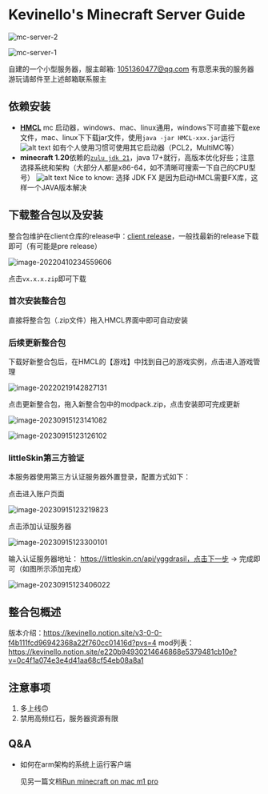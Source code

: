 # Kevinello's Minecraft Server Guide

![mc-server-2](https://kevinello-1302687393.file.myqcloud.com/picgo/2023/09/15/202309151142619-4a938f.png)

![mc-server-1](https://kevinello-1302687393.file.myqcloud.com/picgo/2023/09/15/202309151230789-d56879.png)

自建的一个小型服务器，服主邮箱: 1051360477@qq.com
有意愿来我的服务器游玩请邮件至上述邮箱联系服主

## 依赖安装

- [**HMCL**](https://github.com/HMCL-dev/HMCL/releases/tag/release-3.5.5) mc 启动器，windows、mac、linux通用，windows下可直接下载exe文件，mac、linux下下载jar文件，使用`java -jar HMCL-xxx.jar`运行
  ![alt text](https://kevinello-1302687393.file.myqcloud.com/picgo/2024/01/18/202401181721261-e79c34.png)
  如有个人使用习惯可使用其它启动器（PCL2，MultiMC等）
- **minecraft 1.20**依赖的[`zulu jdk 21`](https://www.azul.com/downloads/?version=java-21-lts&package=jdk-fx#zulu)，java 17+就行，高版本优化好些；注意选择系统和架构（大部分人都是x86-64，如不清晰可搜索一下自己的CPU型号）
  ![alt text](https://kevinello-1302687393.file.myqcloud.com/picgo/2024/01/18/202401181727227-c594a8.png)
  Nice to know: 选择 JDK FX 是因为启动HMCL需要FX库，这样一个JAVA版本解决
  
## 下载整合包以及安装

整合包维护在client仓库的release中：[client release](https://github.com/Kevinello-s-minecraft-server/ClientPack/releases)，一般找最新的release下载即可（有可能是pre release）

![image-20220410234559606](https://kevinello-1302687393.file.myqcloud.com/picgo/2023/09/15/202309151210485-9c07e7.png)

点击`vx.x.x.zip`即可下载

### 首次安装整合包

直接将整合包（.zip文件）拖入HMCL界面中即可自动安装

### 后续更新整合包

下载好新整合包后，在HMCL的【游戏】中找到自己的游戏实例，点击进入游戏管理

![image-20220219142827131](https://kevinello-1302687393.file.myqcloud.com/picgo/2023/09/15/202309151134890-805650.png)

点击更新整合包，拖入新整合包中的modpack.zip，点击安装即可完成更新

![image-20230915123141082](https://kevinello-1302687393.file.myqcloud.com/picgo/2023/09/15/image-20230915123141082-3a05ac.png)

![image-20230915123126102](https://kevinello-1302687393.file.myqcloud.com/picgo/2023/09/15/image-20230915123126102-a10d71.png)

### littleSkin第三方验证

本服务器使用第三方认证服务器外置登录，配置方式如下：

点击进入账户页面

![image-20230915123219823](https://kevinello-1302687393.file.myqcloud.com/picgo/2023/09/15/image-20230915123219823-614ed4.png)

点击添加认证服务器

![image-20230915123300101](https://kevinello-1302687393.file.myqcloud.com/picgo/2023/09/15/image-20230915123300101-cffd66.png)

输入认证服务器地址： https://littleskin.cn/api/yggdrasil，点击下一步 -> 完成即可（如图所示添加完成）

![image-20230915123406022](https://kevinello-1302687393.file.myqcloud.com/picgo/2023/09/15/image-20230915123406022-265992.png)

## 整合包概述

版本介绍：https://kevinello.notion.site/v3-0-0-f4b111fcd96942368a22f760cc01416d?pvs=4
mod列表：https://kevinello.notion.site/e220b94930214646868e5379481cb10e?v=0c4f1a074e3e4d41aa68cf54eb08a8a1

## 注意事项

1. 多上线🙃
2. 禁用高频红石，服务器资源有限

## Q&A

- 如何在arm架构的系统上运行客户端

  见另一篇文档[Run minecraft on mac m1 pro](https://kevinello.ltd/2022/04/11/Run-minecraft-on-mac-pro-m1/)
